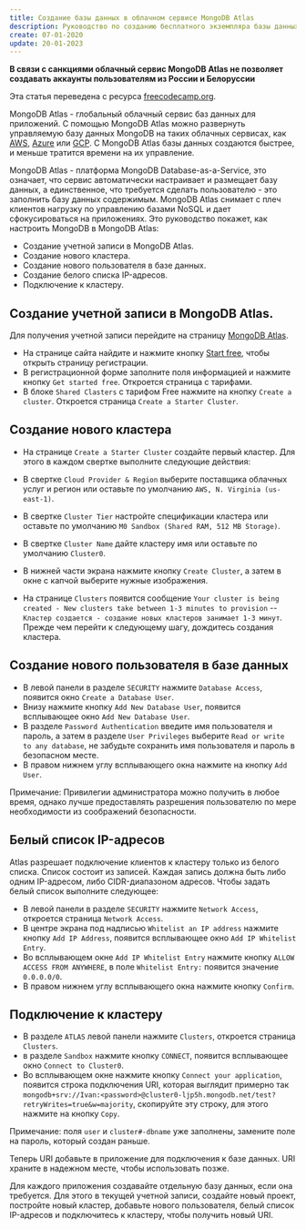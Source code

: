 ```yaml
---
title: Создание базы данных в облачном сервисе MongoDB Atlas
description: Руководство по созданию бесплатного экземпляра базы данных MongoDB в сервисе MongoDB Atlas
create: 07-01-2020
update: 20-01-2023
---
```


**В связи с санкциями облачный сервис MongoDB Atlas не позволяет создавать аккаунты пользователям из России и Белоруссии**

Эта статья переведена с ресурса [freecodecamp.org](https://www.freecodecamp.org/learn/apis-and-microservices/mongodb-and-mongoose/).

MongoDB Atlas - глобальный облачный сервис баз данных для приложений. С помощью MongoDB Atlas можно развернуть управляемую базу данных MongoDB на таких облачных сервисах, как [AWS](https://aws.amazon.com/ru/), [Azure](https://azure.microsoft.com/ru-ru/) или [GCP](https://cloud.google.com/). С MongoDB Atlas базы данных создаются быстрее, и меньше тратится времени на их управление.

MongoDB Atlas - платформа MongoDB Database-as-a-Service, это означает, что сервис автоматически настраивает и размещает базу данных, а единственное, что требуется сделать пользователю - это заполнить базу данных содержимым. MongoDB Atlas снимает с плеч клиентов нагрузку по управлению базами NoSQL и дает сфокусироваться на приложениях. Это руководство покажет, как настроить MongoDB в MongoDB Atlas:

- Создание учетной записи в MongoDB Atlas.
- Создание нового кластера.
- Создание нового пользователя в базе данных.
- Создание белого списка IP-адресов.
- Подключение к кластеру.

## Создание учетной записи в MongoDB Atlas.

Для получения учетной записи перейдите на страницу [MongoDB Atlas](https://www.mongodb.com/atlas/database).

- На странице сайта найдите и нажмите кнопку [Start free](https://www.mongodb.com/cloud/atlas/register), чтобы открыть страницу регистрации.
- В регистрационной форме заполните поля информацией и нажмите кнопку `Get started free`. Откроется страница с тарифами.
- В блоке `Shared Clasters` с тарифом Free нажмите на кнопку `Create a cluster`. Откроется страница `Create a Starter Cluster`.

## Создание нового кластера

- На странице `Create a Starter Cluster` создайте первый кластер. Для этого в каждом свертке выполните следующие действия:

- В свертке `Cloud Provider & Region` выберите поставщика облачных услуг и регион или оставьте по умолчанию `AWS, N. Virginia (us-east-1)`.
- В свертке `Cluster Tier` настройте спецификации кластера или оставьте по умолчанию `M0 Sandbox (Shared RAM, 512 MB Storage)`.
- В свертке `Cluster Name` дайте кластеру имя или оставьте по умолчанию `Cluster0`.
- В нижней части экрана нажмите кнопку `Create Cluster`, а затем в окне с капчой выберите нужные изображения.
- На странице `Clusters` появится сообщение `Your cluster is being created - New clusters take between 1-3 minutes to provision` -- `Кластер создается - создание новых кластеров занимает 1-3 минут`. Прежде чем перейти к следующему шагу, дождитесь создания кластера.

## Создание нового пользователя в базе данных

- В левой панели в разделе `SECURITY` нажмите `Database Access`, появится окно `Create a Database User`.
- Внизу нажмите кнопку `Add New Database User`, появится всплывающее окно `Add New Database User`.
- В разделе `Password Authentication` введите имя пользователя и пароль, а затем в разделе `User Privileges` выберите `Read or write to any database`, не забудьте сохранить имя пользователя и пароль в безопасном месте.
- В правом нижнем углу всплывающего окна нажмите на кнопку `Add User`.

Примечание: Привилегии администратора можно получить в любое время, однако лучше предоставлять разрешения пользователю по мере необходимости из соображений безопасности.

## Белый список IP-адресов

Atlas разрешает подключение клиентов к кластеру только из белого списка. Список состоит из записей. Каждая запись должна быть либо одним IP-адресом, либо CIDR-диапазоном адресов. Чтобы задать белый список выполните следующее:

- В левой панели в разделе `SECURITY` нажмите `Network Access`, откроется страница `Network Access`.
- В центре экрана под надписью `Whitelist an IP address` нажмите кнопку `Add IP Address`, появится всплывающее окно `Add IP Whitelist Entry`.
- Во всплывающем окне `Add IP Whitelist Entry` нажмите кнопку `ALLOW ACCESS FROM ANYWHERE`, в поле `Whitelist Entry:` появится значение `0.0.0.0/0`.
- В правом нижнем углу всплывающего окна нажмите кнопку `Confirm`.

## Подключение к кластеру

- В разделе `ATLAS` левой панели нажмите `Clusters`, откроется страница `Clusters`.
- в разделе `Sandbox` нажмите кнопку `CONNECT`, появится всплывающее окно `Connect to Cluster0`.
- Во всплывающем окне нажмите кнопку `Connect your application`, появится строка подключения URI, которая выглядит примерно так `mongodb+srv://Ivan:<password>@cluster0-ljp5h.mongodb.net/test?retryWrites=true&w=majority`, скопируйте эту строку, для этого нажмите на кнопку `Copy`.

Примечание: поля `user` и `cluster#-dbname` уже заполнены, замените поле <password> на пароль, который создан раньше.

Теперь URI добавьте в приложение для подключения к базе данных. URI храните в надежном месте, чтобы использовать позже.

Для каждого приложения создавайте отдельную базу данных, если она требуется. Для этого в текущей учетной записи, создайте новый проект, постройте новый кластер, добавьте нового пользователя, белый список IP-адресов и подключитесь к кластеру, чтобы получить новый URI.
